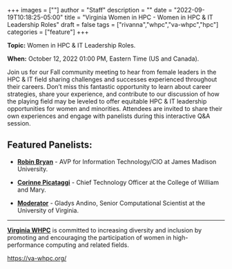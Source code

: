 +++
images = [""]
author = "Staff"
description = ""
date = "2022-09-19T10:18:25-05:00"
title = "Virginia Women in HPC - Women in HPC & IT Leadership Roles"
draft = false
tags = ["rivanna","whpc","va-whpc","hpc"]
categories = ["feature"]
+++

**Topic:** Women in HPC & IT Leadership Roles.

**When:** October 12, 2022 01:00 PM, Eastern Time (US and Canada).

Join us for our Fall community meeting to hear from female leaders in the HPC & IT field sharing challenges and successes experienced throughout their careers. Don’t miss this fantastic opportunity to learn about career strategies, share your experience, and contribute to our discussion of how the playing field may be leveled to offer equitable HPC & IT leadership opportunities for women and minorities. Attendees are invited to share their own experiences and engage with panelists during this interactive Q&A session.

## Featured Panelists:

* [**Robin Bryan**](https://www.linkedin.com/in/robin-bryan-78179223) - AVP for Information Technology/CIO at James Madison University.

* [**Corinne Picataggi**](https://www.wm.edu/offices/it/about/staff/picataggi_c.php) - Chief Technology Officer at the College of William and Mary.

* [**Moderator**](https://www.linkedin.com/in/gladysandino) - Gladys Andino, Senior Computational Scientist at the University of Virginia.

<!-- No longer active -->
<!-- {{< button button-class="primary" button-text="REGISTER NOW!" button-url="https://virginia.zoom.us/meeting/register/tJUkc-isrjwoH9IRf4wqniqIheHSnby0rhkO" >}} -->

- - - 

[**Virginia WHPC**](https://va-whpc.org/) is committed to increasing diversity and inclusion by promoting and encouraging the participation of women in high-performance computing and related fields. 

https://va-whpc.org/
